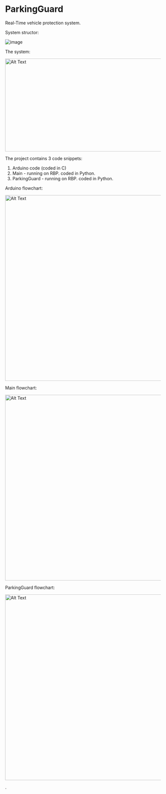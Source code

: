 # ParkingGuard
Real-Time vehicle protection system. 

System structor:

![image](https://github.com/rif281/ParkingGuard/assets/102466625/0a382787-0fa6-4833-b8d2-2b0324ffdc76)


The system:

<img src="https://github.com/rif281/ParkingGuard/assets/102466625/a8f79cc2-760d-4420-9561-a0faf54d8d2d" alt="Alt Text" width="600" height="300" />



The project contains 3 code snippets:
1. Arduino code (coded in C)
2. Main - running on RBP. coded in Python.
3. ParkingGuard - running on RBP. coded in Python.



Arduino flowchart:

<img src="https://github.com/rif281/ParkingGuard/assets/102466625/b8cf8406-ba86-4f4d-afa9-05a589ff99cd" alt="Alt Text" height="600" />




Main flowchart:

<img src="https://github.com/rif281/ParkingGuard/assets/102466625/6b9cff83-a4a9-4f9b-9592-7450469b954c" alt="Alt Text" height="600" />




ParkingGuard flowchart:


<img src="https://github.com/rif281/ParkingGuard/assets/102466625/e3e09e36-e020-4ac0-8389-967cc1d315ef" alt="Alt Text" height="600" />





.
